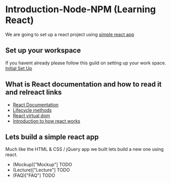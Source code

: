 # Introduction-Node-NPM (Learning React)
We are going to set up a react project using [simple react app](https://medium.com/@kayodeniyi/simplest-react-app-setup-a74277b99e43 "simple react app")

## Set up your workspace
If you havent already please follow this guild on setting up your work space. [Initial Set Up](https://github.com/Joshuaf91/Introduction-Node-NPM/blob/master/readme/initial_set_up.md "Initial Set Up")

## What is React documentation and how to read it and relreact links
* [React Documentation](https://reactjs.org/ "React Documentation")
* [Lifecycle methods](https://www.w3schools.com/react/react_lifecycle.asp "Lifecycle methods")
* [React virtual dom](https://medium.com/coffee-and-codes/hey-react-what-is-the-virtual-dom-466ec333bf9a "React virtual dom")
* [Introduction to how react works](https://medium.com/leanjs/introduction-to-react-3000e9cbcd26 "Introduction to how react works")

## Lets build a simple react app
Much like the HTML & CSS / jQuery app we built lets build a new one using react.
* (Mockup)["Mockup"] TODO
* (Lecture)["Lecture"] TODO
* (FAQ)["FAQ"] TODO
